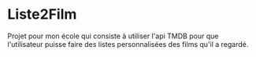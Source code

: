 # Liste2Film
Projet pour mon école qui consiste à utiliser l'api TMDB pour que l'utilisateur puisse faire des listes personnalisées des films qu'il a regardé.
